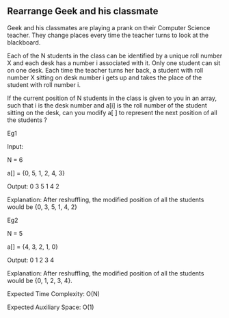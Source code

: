 ## Rearrange Geek and his classmate

Geek and his classmates are playing a prank on their Computer Science teacher. They change places every time the teacher turns to look at the blackboard. 

Each of the N students in the class can be identified by a unique roll number X and each desk has a number i associated with it. Only one student can sit on one desk. 
Each time the teacher turns her back, a student with roll number X sitting on desk number i gets up and takes the place of the student with roll number i.

If the current position of N students in the class is given to you in an array, such that i is the desk number and a[i] is the roll number of the student sitting on the desk, can you modify a[ ] to represent the next position of all the students ? 

Eg1

Input:

N = 6

a[] = {0, 5, 1, 2, 4, 3}

Output: 0 3 5 1 4 2

Explanation: After reshuffling, the modified position of all the students would be 
{0, 3, 5, 1, 4, 2}


Eg2

N = 5

a[] = {4, 3, 2, 1, 0}

Output: 0 1 2 3 4 

Explanation: After reshuffling, the modified position of all the students would be 
{0, 1, 2, 3, 4}.


Expected Time Complexity: O(N)

Expected Auxiliary Space: O(1)
